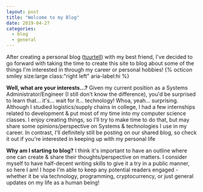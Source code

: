 ```yaml
---
layout: post
title: "Welcome to my Blog"
date: 2019-04-27
categories: 
  - blog
  - general
---
```


After creating a personal blog (<a href="https://tuurtell.com">tuurtell</a>) with my best friend, I've decided to go forward with taking the time to create this site to blog about some of the things I'm interested in through my career or personal hobbies! {% octicon smiley size:large class:"right left" aria-label:hi %}

<b>Well, what are your interests...?</b> Given my current position as a Systems Administrator/Engineer (I still don't know the difference), you'd be surprised to learn that... it's... wait for it... technology! Whoa, yeah... surprising. Although I studied logistics/supply chains in college, I had a few internships related to development & put most of my time into my computer science classes. I enjoy creating things, so I'll try to make time to do that, but may share some opinions/perspective on Systems & technologies I use in my career. In contrast, I'll definitely still be posting on our shared blog, so check it out if you're interested in keeping up with my personal life

<b>Why am I starting to blog?</b> I think it's important to have an outline where one can create & share their thoughts/perspective on matters. I consider myself to have half-decent writing skills to give it a try in a public manner, so here I am! I hope I'm able to keep any potential readers engaged - whether it be via technology, programming, cryptocurrency, or just general updates on my life as a human being!
